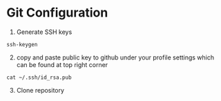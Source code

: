 # Git Configuration

1. Generate SSH keys

```
ssh-keygen
```

2. copy and paste public key to github under your profile settings which can be found at top right corner

```
cat ~/.ssh/id_rsa.pub
```

3. Clone repository 

